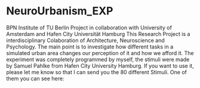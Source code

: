 # NeuroUrbanism_EXP
BPN Institute of TU Berlin Project in collaboration with University of Amsterdam and Hafen City Universität Hamburg  This Research Project is a interdisciplinary Colaboration of Architecture, Neuroscience and Psychology. The main point is to investigate how different tasks in a simulated urban area changes our perception of it and how we afford it. The experiment was completely programmed by myself, the stimuli were made by Samuel Pahlke from Hafen City University Hamburg. If you want to use it, please let me know so that I can send you the 80 different Stimuli. One of them you can see here:
